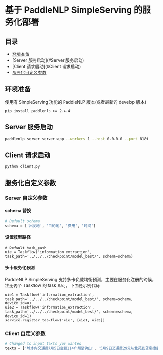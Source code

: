 # 基于 PaddleNLP SimpleServing 的服务化部署

## 目录
- [环境准备](#环境准备)
- [Server 服务启动](#Server 服务启动)
- [Client 请求启动](#Client 请求启动)
- [服务化自定义参数](#服务化自定义参数)

## 环境准备
使用有 SimpleServing 功能的 PaddleNLP 版本(或者最新的 develop 版本)

```shell
pip install paddlenlp >= 2.4.4
```


## Server 服务启动

```bash
paddlenlp server server:app --workers 1 --host 0.0.0.0 --port 8189
```

## Client 请求启动

```bash
python client.py
```

## 服务化自定义参数

### Server 自定义参数
#### schema 替换
```python
# Default schema
schema = ['出发地', '目的地', '费用', '时间']
```

#### 设置模型路径
```
# Default task_path
uie = Taskflow('information_extraction', task_path='../../../checkpoint/model_best/', schema=schema)
```

#### 多卡服务化预测
PaddleNLP SimpleServing 支持多卡负载均衡预测，主要在服务化注册的时候，注册两个 Taskflow 的 task 即可，下面是示例代码
```
uie1 = Taskflow('information_extraction', task_path='../../../checkpoint/model_best/', schema=schema, device_id=0)
uie2 = Taskflow('information_extraction', task_path='../../../checkpoint/model_best/', schema=schema, device_id=1)
service.register_taskflow('uie', [uie1, uie2])
```

### Client 自定义参数

```python
# Changed to input texts you wanted
texts = ['城市内交通费7月5日金额114广州至佛山', '5月9日交通费29元从北苑到望京搜后']
```
